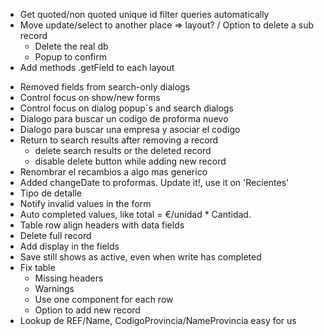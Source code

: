 - Get quoted/non quoted unique id filter queries automatically
- Move update/select to another place => layout?
/ Option to delete a sub record
  + Delete the real db
  - Popup to confirm
- Add methods .getField to each layout

+ Removed fields from search-only dialogs
+ Control focus on show/new forms
+ Control focus on dialog popup´s and search dialogs
+ Dialogo para buscar un codigo de proforma nuevo
+ Dialogo para buscar una empresa y asociar el codigo
+ Return to search results after removing a record
  + delete search results or the deleted record
  + disable delete button while adding new record
+ Renombrar el recambios a algo mas generico
+ Added changeDate to proformas. Update it!, use it on 'Recientes'
+ Tipo de detalle
+ Notify invalid values in the form
+ Auto completed values, like total = €/unidad * Cantidad.
+ Table row align headers with data fields
+ Delete full record
+ Add display in the fields
+ Save still shows as active, even when write has completed
+ Fix table 
  + Missing headers
  + Warnings
  + Use one component for each row
  + Option to add new record
+ Lookup de REF/Name, CodigoProvincia/NameProvincia easy for us
